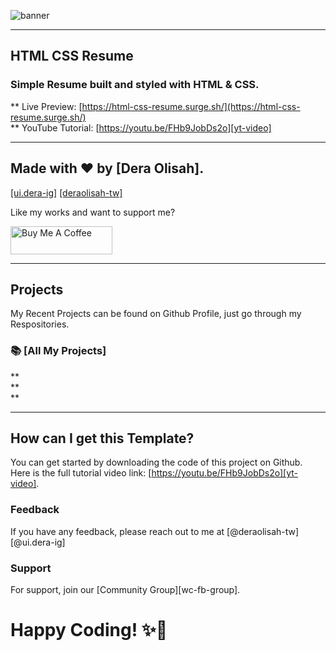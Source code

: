 ![banner](./banner.jpg)

---

## HTML CSS Resume

### Simple Resume built and styled with HTML & CSS.

** Live Preview: [https://html-css-resume.surge.sh/](https://html-css-resume.surge.sh/) <br>
** YouTube Tutorial: [https://youtu.be/FHb9JobDs2o][yt-video]

---

## Made with ❤️ by [Dera Olisah].
<a href="https://instagram.com/ui.dera">[ui.dera-ig]</a>
<a href="https://twitter.com/ui.dera">[deraolisah-tw]</a>

Like my works and want to support me?

<a href="https://www.buymeacoffee.com/shaifarfan08" target="_blank"><img src="https://cdn.buymeacoffee.com/buttons/v2/default-blue.png" alt="Buy Me A Coffee" style="height: 45px !important;width: 162.75px !important;" ></a>


---

## Projects
My Recent Projects can be found on Github Profile, just go through my Respositories.

### 📚 [All My Projects]
**   <br>
**   <br>
**   

---

## How can I get this Template?

You can get started by downloading the code of this project on Github. <br>
Here is the full tutorial video link: [https://youtu.be/FHb9JobDs2o][yt-video].


### Feedback

If you have any feedback, please reach out to me at [@deraolisah-tw] [@ui.dera-ig]



### Support

For support, join our [Community Group][wc-fb-group].


# Happy Coding! ✨🚀
